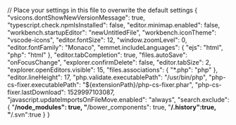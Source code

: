 // Place your settings in this file to overwrite the default settings
{
    "vsicons.dontShowNewVersionMessage": true,
    "typescript.check.npmIsInstalled": false,
    "editor.minimap.enabled": false,
    "workbench.startupEditor": "newUntitledFile",
    "workbench.iconTheme": "vscode-icons",
    "editor.fontSize": 12,
    "window.zoomLevel": 0,
    "editor.fontFamily": "Monaco",
    "emmet.includeLanguages": {
        "ejs": "html",
        "php": "html"
    },
    "editor.tabCompletion": true,
    "files.autoSave": "onFocusChange",
    "explorer.confirmDelete": false,
    "editor.tabSize": 2,
    "explorer.openEditors.visible": 15,
    "files.associations": {
        "*.php": "php"
    },
    "editor.lineHeight": 17,
    "php.validate.executablePath": "/usr/bin/php",
    "php-cs-fixer.executablePath": "${extensionPath}/php-cs-fixer.phar",
    "php-cs-fixer.lastDownload": 1529997103087,
    "javascript.updateImportsOnFileMove.enabled": "always",
    "search.exclude": {
        "**/node_modules": true,
        "**/bower_components": true,
        "**/.history":true,
        "**/.svn":true
    }
}
